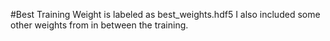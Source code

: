 #Best Training Weight is labeled as best_weights.hdf5 
I also included some other weights from in between the training.

